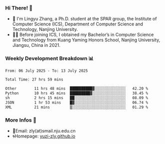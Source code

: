 ### Hi There! 👋 
- 🐳 I'm Lingyu Zhang, a Ph.D. student at the SPAR group, the Institute of Computer Science (ICS), Department of Computer Science and Technology, Nanjing University.
- 🧑‍🎓 Before joining ICS, I obtained my Bachelor’s in Computer Science and Technology from Kuang Yaming Honors School, Nanjing University, Jiangsu, China in 2021.

### Weekly Development Breakdown :bar_chart:

<!--START_SECTION:waka-->

```txt
From: 06 July 2025 - To: 13 July 2025

Total Time: 27 hrs 59 mins

Other        11 hrs 48 mins  ██████████▓░░░░░░░░░░░░░░   42.20 %
Python       10 hrs 45 mins  █████████▓░░░░░░░░░░░░░░░   38.45 %
sh           2 hrs 15 mins   ██░░░░░░░░░░░░░░░░░░░░░░░   08.09 %
JSON         1 hr 53 mins    █▓░░░░░░░░░░░░░░░░░░░░░░░   06.74 %
XML          21 mins         ▒░░░░░░░░░░░░░░░░░░░░░░░░   01.29 %
```

<!--END_SECTION:waka-->

<!--
### Github Contributions :octocat:

![](https://raw.githubusercontent.com/yuzi-zly/yuzi-zly/output/github-contribution-grid-snake.svg)              
-->

### More Infos 📖

- 📧Email: zly(at)smail.nju.edu.cn
- 🌀Homepage: [yuzi-zly.github.io](https://yuzi-zly.github.io/)
